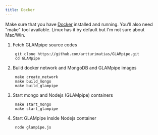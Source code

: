 ```yaml
---
title: Docker
---
```


Make sure that you have [Docker](https://www.docker.com/) installed and running. You'll also need "make" tool available. Linux has it by default but I'm not sure about Mac/Win. 

1. Fetch GLAMpipe source codes

		git clone https://github.com/artturimatias/GLAMpipe.git
		cd GLAMpipe

2. Build docker network and MongoDB and GLAMpipe images

		make create_network
        make build_mongo
        make build_glampipe
        
3. Start mongo and Nodejs (GLAMpipe) containers

		make start_mongo
        make start_glampipe
        
4. Start GLAMpipe inside Nodejs container

		node glampipe.js